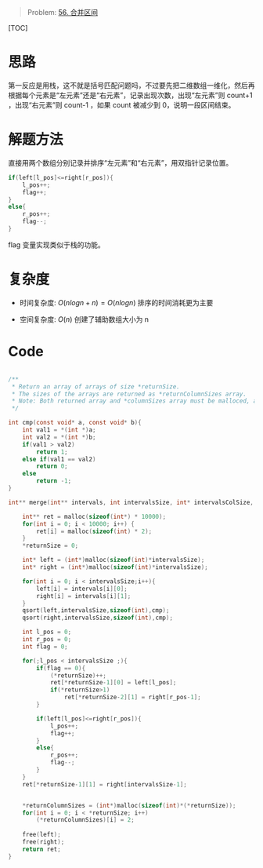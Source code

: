 > Problem: [56. 合并区间](https://leetcode.cn/problems/merge-intervals/description/)

[TOC]

# 思路
第一反应是用栈，这不就是括号匹配问题吗，不过要先把二维数组一维化，然后再根据每个元素是“左元素”还是“右元素”，记录出现次数，出现“左元素”则 count+1 ，出现“右元素”则 count-1 ，如果 count 被减少到 0，说明一段区间结束。

# 解题方法
直接用两个数组分别记录并排序“左元素”和“右元素”，用双指针记录位置。
```c
if(left[l_pos]<=right[r_pos]){
    l_pos++;
    flag++;
}
else{
    r_pos++;
    flag--;
}
```
flag 变量实现类似于栈的功能。

# 复杂度
- 时间复杂度: 
$O(nlogn + n) = O(nlogn)$
排序的时间消耗更为主要

- 空间复杂度: 
 $O(n)$
创建了辅助数组大小为 n

# Code
```C []

/**
 * Return an array of arrays of size *returnSize.
 * The sizes of the arrays are returned as *returnColumnSizes array.
 * Note: Both returned array and *columnSizes array must be malloced, assume caller calls free().
 */

int cmp(const void* a, const void* b){
    int val1 = *(int *)a;
    int val2 = *(int *)b;
    if(val1 > val2)
        return 1;
    else if(val1 == val2)
        return 0;
    else
        return -1;
}

int** merge(int** intervals, int intervalsSize, int* intervalsColSize, int* returnSize, int** returnColumnSizes){

    int** ret = malloc(sizeof(int*) * 10000);
    for(int i = 0; i < 10000; i++) {
        ret[i] = malloc(sizeof(int) * 2);
    }
    *returnSize = 0;

    int* left = (int*)malloc(sizeof(int)*intervalsSize);
    int* right = (int*)malloc(sizeof(int)*intervalsSize);

    for(int i = 0; i < intervalsSize;i++){
        left[i] = intervals[i][0];
        right[i] = intervals[i][1];
    }
    qsort(left,intervalsSize,sizeof(int),cmp);
    qsort(right,intervalsSize,sizeof(int),cmp);

    int l_pos = 0;
    int r_pos = 0;
    int flag = 0;

    for(;l_pos < intervalsSize ;){
        if(flag == 0){
            (*returnSize)++;
            ret[*returnSize-1][0] = left[l_pos];
            if(*returnSize>1)
                ret[*returnSize-2][1] = right[r_pos-1];
        }

        if(left[l_pos]<=right[r_pos]){
            l_pos++;
            flag++;
        }
        else{
            r_pos++;
            flag--;
        }
    }
    ret[*returnSize-1][1] = right[intervalsSize-1];


    *returnColumnSizes = (int*)malloc(sizeof(int)*(*returnSize));
    for(int i = 0; i < *returnSize; i++)
        (*returnColumnSizes)[i] = 2;
    
    free(left);
    free(right);
    return ret;
}
```
